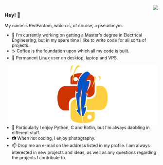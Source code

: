 <img align="right" src="https://github-readme-stats.vercel.app/api?username=RedFantom&count_private=true&show_icons=true">

### Hey! :wave:

My name is RedFantom, which is, of course, a pseudonym.
- :telescope: I'm currently working on getting a Master's degree in Electrical Engineering, but in my spare time I like to write code for all sorts of projects.
- :coffee: Coffee is the foundation upon which all my code is built.
- :penguin: Permanent Linux user on desktop, laptop and VPS.

<a href="https://github.com/TkinterEP"><img align="right" src="https://github.com/RedFantom/RedFantom/raw/master/TkinterEP_Logo_w_padding.png" alt="Visit TkinterEP" style="padding: 100px,100px;"></a>

- :snake: Particularly I enjoy Python, C and Kotlin, but I'm always dabbling in 
  different stuff. 
- :camera: When not coding, I enjoy photography.
- :mailbox: Drop me an e-mail on the address listed in my profile. I am always interested in new projects and ideas, as well as any questions regarding the projects I contribute to.

<!--
**RedFantom/RedFantom** is a ✨ _special_ ✨ repository because its `README.md` (this file) appears on your GitHub profile.

Here are some ideas to get you started:

- 🔭 I’m currently working on ...
- 🌱 I’m currently learning ...
- 👯 I’m looking to collaborate on ...
- 🤔 I’m looking for help with ...
- 💬 Ask me about ...
- 📫 How to reach me: ...
- 😄 Pronouns: ...
- ⚡ Fun fact: ...
-->
